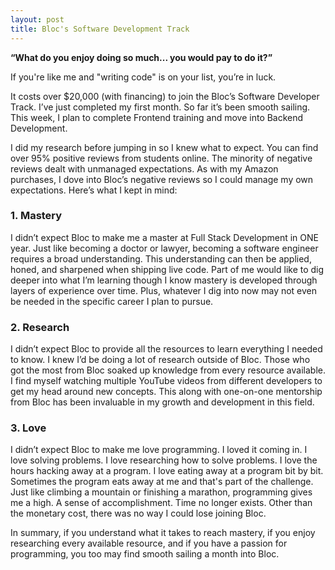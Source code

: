 ```yaml
---
layout: post
title: Bloc's Software Development Track
---
```

<b>“What do you enjoy doing so much... you would pay to do it?”</b>

If you're like me and "writing code" is on your list, you’re in luck.

It costs over $20,000 (with financing) to join the Bloc’s Software Developer Track. I’ve just completed my first month. So far it’s been smooth sailing. This week, I plan to complete Frontend training and move into Backend Development.

I did my research before jumping in so I knew what to expect. You can find over 95% positive reviews from students online. The minority of negative reviews dealt with unmanaged expectations. As with my Amazon purchases, I dove into Bloc’s negative reviews so I could manage my own expectations. Here’s what I kept in mind:

<h3>1. Mastery</h3>
I didn’t expect Bloc to make me a master at Full Stack Development in ONE year. Just like becoming a doctor or lawyer, becoming a software engineer requires a broad understanding. This understanding can then be applied, honed, and sharpened when shipping live code. Part of me would like to dig deeper into what I’m learning though I know mastery is developed through layers of experience over time. Plus, whatever I dig into now may not even be needed in the specific career I plan to pursue.

<h3>2. Research</h3>
I didn’t expect Bloc to provide all the resources to learn everything I needed to know. I knew I’d be doing a lot of research outside of Bloc. Those who got the most from Bloc soaked up knowledge from every resource available. I find myself watching multiple YouTube videos from different developers to get my head around new concepts. This along with one-on-one mentorship from Bloc has been invaluable in my growth and development in this field.

<h3>3. Love</h3>
I didn’t expect Bloc to make me love programming. I loved it coming in. I love solving problems. I love researching how to solve problems. I love the hours hacking away at a program. I love eating away at a program bit by bit. Sometimes the program eats away at me and that's part of the challenge. Just like climbing a mountain or finishing a marathon, programming gives me a high. A sense of accomplishment. Time no longer exists. Other than the monetary cost, there was no way I could lose joining Bloc.

In summary, if you understand what it takes to reach mastery, if you enjoy researching every available resource, and if you have a passion for programming, you too may find smooth sailing a month into Bloc.
